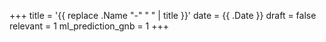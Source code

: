 +++
title = '{{ replace .Name "-" " " | title }}'
date = {{ .Date }}
draft = false
relevant = 1
ml_prediction_gnb = 1
+++
